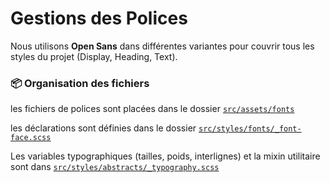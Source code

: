 # Gestions des Polices

Nous utilisons **Open Sans** dans différentes variantes pour couvrir tous les styles du projet (Display, Heading, Text).

### 📦 Organisation des fichiers

les fichiers de polices sont placées dans le dossier [`src/assets/fonts`](https://github.com/Pecunia-App/pecunia-front/tree/dev/src/assets/fonts/)

les déclarations sont définies dans le dossier [`src/styles/fonts/_font-face.scss`](https://github.com/Pecunia-App/pecunia-front/tree/dev/src/styles/fonts/_font-face.scss)

Les variables typographiques (tailles, poids, interlignes) et la mixin utilitaire sont dans [`src/styles/abstracts/_typography.scss`](https://github.com/Pecunia-App/pecunia-front/tree/dev/src/styles/abstracts/_typography.scss)
